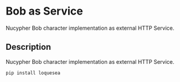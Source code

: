 # Bob as Service
Nucypher Bob character implementation as external HTTP Service.

## Description
Nucypher Bob character implementation as external HTTP Service.
```
pip install loquesea
```
